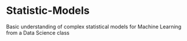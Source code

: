 # Statistic-Models
Basic understanding of complex statistical models for Machine Learning from a Data Science class
